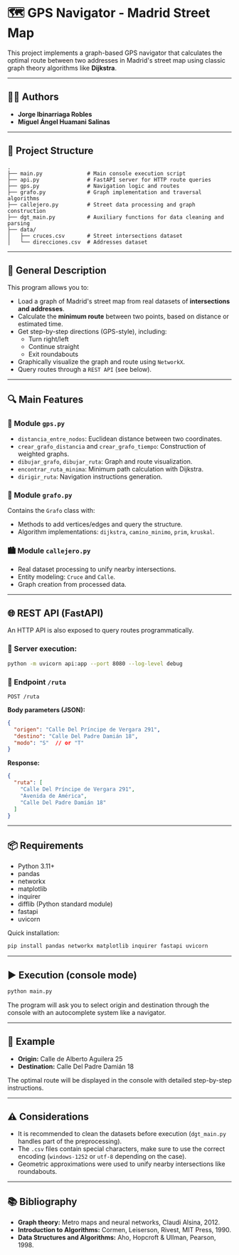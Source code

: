 # 🗺️ GPS Navigator - Madrid Street Map

This project implements a graph-based GPS navigator that calculates the optimal route between two addresses in Madrid's street map using classic graph theory algorithms like **Dijkstra**.

---

## 👨‍💻 Authors

- **Jorge Ibinarriaga Robles**  
- **Miguel Ángel Huamani Salinas**  

---

## 📂 Project Structure

```
.
├── main.py              # Main console execution script
├── api.py               # FastAPI server for HTTP route queries
├── gps.py               # Navigation logic and routes
├── grafo.py             # Graph implementation and traversal algorithms
├── callejero.py         # Street data processing and graph construction
├── dgt_main.py          # Auxiliary functions for data cleaning and parsing
├── data/
│   ├── cruces.csv       # Street intersections dataset
│   └── direcciones.csv  # Addresses dataset
```

---

## 🧠 General Description

This program allows you to:

- Load a graph of Madrid's street map from real datasets of **intersections and addresses**.
- Calculate the **minimum route** between two points, based on distance or estimated time.
- Get step-by-step directions (GPS-style), including:
  - Turn right/left
  - Continue straight
  - Exit roundabouts
- Graphically visualize the graph and route using `NetworkX`.
- Query routes through a `REST API` (see below).

---

## 🔍 Main Features

### 📍 Module `gps.py`
- `distancia_entre_nodos`: Euclidean distance between two coordinates.
- `crear_grafo_distancia` and `crear_grafo_tiempo`: Construction of weighted graphs.
- `dibujar_grafo`, `dibujar_ruta`: Graph and route visualization.
- `encontrar_ruta_minima`: Minimum path calculation with Dijkstra.
- `dirigir_ruta`: Navigation instructions generation.

### 🧱 Module `grafo.py`
Contains the `Grafo` class with:
- Methods to add vertices/edges and query the structure.
- Algorithm implementations: `dijkstra`, `camino_minimo`, `prim`, `kruskal`.

### 🏙️ Module `callejero.py`
- Real dataset processing to unify nearby intersections.
- Entity modeling: `Cruce` and `Calle`.
- Graph creation from processed data.

---

## 🌐 REST API (FastAPI)

An HTTP API is also exposed to query routes programmatically.

### 🚀 Server execution:

```bash
python -m uvicorn api:app --port 8080 --log-level debug
```

### 📮 Endpoint `/ruta`

```
POST /ruta
```

**Body parameters (JSON):**

```json
{
  "origen": "Calle Del Príncipe de Vergara 291",
  "destino": "Calle Del Padre Damián 18",
  "modo": "S"  // or "T"
}
```

**Response:**

```json
{
  "ruta": [
    "Calle Del Príncipe de Vergara 291",
    "Avenida de América",
    "Calle Del Padre Damián 18"
  ]
}
```

---

## 📦 Requirements

- Python 3.11+
- pandas
- networkx
- matplotlib
- inquirer
- difflib (Python standard module)
- fastapi
- uvicorn

Quick installation:

```bash
pip install pandas networkx matplotlib inquirer fastapi uvicorn
```

---

## ▶️ Execution (console mode)

```bash
python main.py
```

The program will ask you to select origin and destination through the console with an autocomplete system like a navigator.

---

## 🧪 Example

- **Origin:** Calle de Alberto Aguilera 25
- **Destination:** Calle Del Padre Damián 18  

The optimal route will be displayed in the console with detailed step-by-step instructions.

---

## ⚠️ Considerations

- It is recommended to clean the datasets before execution (`dgt_main.py` handles part of the preprocessing).
- The `.csv` files contain special characters, make sure to use the correct encoding (`windows-1252` or `utf-8` depending on the case).
- Geometric approximations were used to unify nearby intersections like roundabouts.

---

## 📚 Bibliography

- **Graph theory:** Metro maps and neural networks, Claudi Alsina, 2012.
- **Introduction to Algorithms:** Cormen, Leiserson, Rivest, MIT Press, 1990.
- **Data Structures and Algorithms:** Aho, Hopcroft & Ullman, Pearson, 1998.
